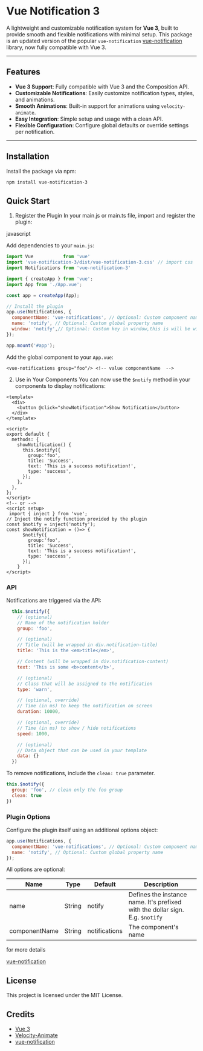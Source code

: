 # Vue Notification 3

A lightweight and customizable notification system for **Vue 3**, built to provide smooth and flexible notifications with minimal setup. This package is an updated version of the popular `vue-notification` [vue-notification](https://github.com/euvl/vue-notification) library, now fully compatible with Vue 3.

---

## Features

- **Vue 3 Support**: Fully compatible with Vue 3 and the Composition API.
- **Customizable Notifications**: Easily customize notification types, styles, and animations.
- **Smooth Animations**: Built-in support for animations using `velocity-animate`.
- **Easy Integration**: Simple setup and usage with a clean API.
- **Flexible Configuration**: Configure global defaults or override settings per notification.

---

## Installation

Install the package via npm:

```bash
npm install vue-notification-3
```

## Quick Start

1. Register the Plugin
In your main.js or main.ts file, import and register the plugin:

javascript


Add dependencies to your `main.js`:

```javascript
import Vue           from 'vue'
import 'vue-notification-3/dist/vue-notification-3.css' // import css
import Notifications from 'vue-notification-3'

import { createApp } from 'vue';
import App from './App.vue';

const app = createApp(App);

// Install the plugin
app.use(Notifications, {
  componentName: 'vue-notifications', // Optional: Custom component name
  name: 'notify', // Optional: Custom global property name
  window: 'notify',// Optional: Custom key in window,this is will be window.$notif
});

app.mount('#app');
```

Add the global component to your `App.vue`:

```vue
<vue-notifications group="foo"/> <!-- value componentName  -->
```

2. Use in Your Components
You can now use the `$notify` method in your components to display notifications:

```vue
<template>
  <div>
    <button @click="showNotification">Show Notification</button>
  </div>
</template>

<script>
export default {
  methods: {
    showNotification() {
      this.$notify({
        group:'foo',
        title: 'Success',
        text: 'This is a success notification!',
        type: 'success',
      });
    },
  },
};
</script>
<!-- or -->
<script setup>
 import { inject } from 'vue';
// Inject the notify function provided by the plugin
const $notify = inject('notify');
const showNotification = ()=> {
      $notify({
        group:'foo',
        title: 'Success',
        text: 'This is a success notification!',
        type: 'success',
      });
    }
</script>
```

### API

Notifications are triggered via the API:

```javascript
  this.$notify({
    // (optional)
    // Name of the notification holder
    group: 'foo',

    // (optional)
    // Title (will be wrapped in div.notification-title)
    title: 'This is the <em>title</em>',

    // Content (will be wrapped in div.notification-content)
    text: 'This is some <b>content</b>',

    // (optional)
    // Class that will be assigned to the notification
    type: 'warn',

    // (optional, override)
    // Time (in ms) to keep the notification on screen
    duration: 10000,

    // (optional, override)
    // Time (in ms) to show / hide notifications
    speed: 1000,

    // (optional)
    // Data object that can be used in your template
    data: {}
  })
```

To remove notifications, include the `clean: true` parameter.

```javascript
this.$notify({
  group: 'foo', // clean only the foo group
  clean: true
})
```

### Plugin Options

Configure the plugin itself using an additional options object:

```js
app.use(Notifications, {
  componentName: 'vue-notifications', // Optional: Custom component name
  name: 'notify', // Optional: Custom global property name
});
```

All options are optional:

| Name          | Type   | Default       | Description                                                  |
| ------------- | ------ | ------------- | ------------------------------------------------------------ |
| name          | String | notify        | Defines the instance name. It's prefixed with the dollar sign. E.g. `$notify` |
| componentName | String | notifications | The component's name       

for more details

[vue-notification](https://github.com/euvl/vue-notification)

## License

This project is licensed under the MIT License.

## Credits

- [Vue 3](https://v3.vuejs.org/)
- [Velocity-Animate](http://velocityjs.org/)
- [vue-notification](https://github.com/euvl/vue-notification)